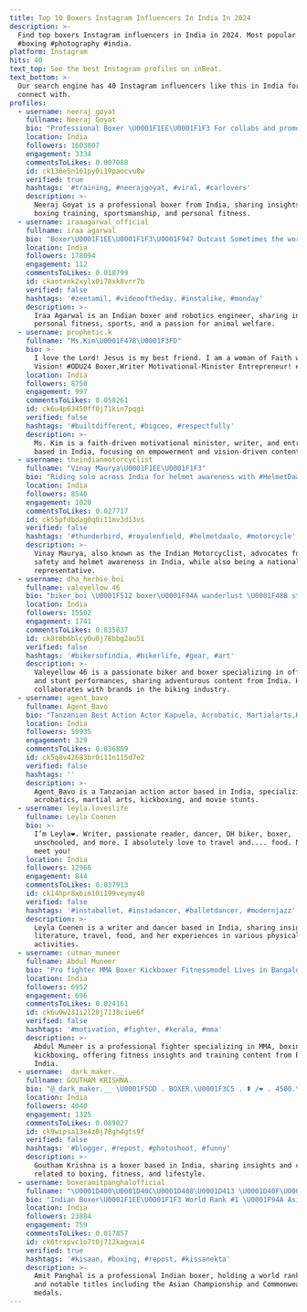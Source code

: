 ```yaml
---
title: Top 10 Boxers Instagram Influencers In India In 2024
description: >-
  Find top boxers Instagram influencers in India in 2024. Most popular hashtags:
  #boxing #photography #india.
platform: Instagram
hits: 40
text_top: See the best Instagram profiles on inBeat.
text_bottom: >-
  Our search engine has 40 Instagram influencers like this in India for you to
  connect with.
profiles:
  - username: neeraj_goyat
    fullname: Neeraj Goyat
    bio: "Professional Boxer \U0001F1EE\U0001F1F3 For collabs and promotions- goyatneeraj91@gmail.com WhatsApp - +91 8222020459"
    location: India
    followers: 1603807
    engagement: 3334
    commentsToLikes: 0.007088
    id: ck136e5n161py0i19paocvu8w
    verified: true
    hashtags: '#training, #neerajgoyat, #viral, #carlovers'
    description: >-
      Neeraj Goyat is a professional boxer from India, sharing insights on
      boxing training, sportsmanship, and personal fitness.
  - username: iraaagarwal_official
    fullname: iraa agarwal
    bio: "Boxer\U0001F1EE\U0001F1F3\U0001F947 Outcast Sometimes the world needs a VILLAIN Robotics Engineer in making God Protects me Animals over Humans I Am Happy Healthy Blessed \U0001F64C"
    location: India
    followers: 178094
    engagement: 112
    commentsToLikes: 0.018799
    id: ckaotxnk2xylx0i78xk8vrr7b
    verified: false
    hashtags: '#zeetamil, #videooftheday, #instalike, #monday'
    description: >-
      Iraa Agarwal is an Indian boxer and robotics engineer, sharing insights on
      personal fitness, sports, and a passion for animal welfare.
  - username: prophetic.k
    fullname: "Ms.Kim\U0001F478\U0001F3FD"
    bio: >-
      I love the Lord! Jesus is my best friend. I am a woman of Faith with a
      Vision! #ODU24 Boxer,Writer Motivational-Minister Entrepreneur! #promoter
    location: India
    followers: 8750
    engagement: 997
    commentsToLikes: 0.058261
    id: ck6u4p63450ff0j71kin7pqgi
    verified: false
    hashtags: '#builtdifferent, #bigceo, #respectfully'
    description: >-
      Ms. Kim is a faith-driven motivational minister, writer, and entrepreneur
      based in India, focusing on empowerment and vision-driven content.
  - username: theindianmotorcyclist
    fullname: "Vinay Maurya\U0001F1EE\U0001F1F3"
    bio: "Riding solo across India for helmet awareness with #HelmetDaalo campaign | Road Safety Activist | Helmet-Man of India | Indian National Boxer\U0001F1EE\U0001F1F3 |MH 01"
    location: India
    followers: 8540
    engagement: 1020
    commentsToLikes: 0.027717
    id: ck55pfdbdag0q0i11mv3d13vs
    verified: false
    hashtags: '#thunderbird, #royalenfield, #helmetdaalo, #motorcycle'
    description: >-
      Vinay Maurya, also known as the Indian Motorcyclist, advocates for road
      safety and helmet awareness in India, while also being a national boxing
      representative.
  - username: dha_herbie_boi
    fullname: valeyellow 46
    bio: "biker_boi \U0001F512 boxer\U0001F94A wanderlust \U0001F48B stunt_lover \U0001F618 offroading DM for collaboration \U0001F4E9 Sponsor @helmet_zone_kollam"
    location: India
    followers: 15502
    engagement: 1741
    commentsToLikes: 0.035837
    id: ck8t6b6blcy0u0j78bbg2au51
    verified: false
    hashtags: '#bikersofindia, #bikerlife, #gear, #art'
    description: >-
      Valeyellow 46 is a passionate biker and boxer specializing in off-roading
      and stunt performances, sharing adventurous content from India. He
      collaborates with brands in the biking industry.
  - username: agent_bavo
    fullname: Agent_Bavo
    bio: "Tanzanian Best Action Actor Kapuela, Acrobatic, Martialarts,Kick boxer and Movie stunt. Subscribe to YouTube Channel\U0001F447\U0001F3FD\U0001F447\U0001F3FD\U0001F447\U0001F3FD\U0001F447\U0001F3FD"
    location: India
    followers: 50935
    engagement: 329
    commentsToLikes: 0.036809
    id: ck5q8v42683br0i11n115d7e2
    verified: false
    hashtags: ''
    description: >-
      Agent_Bavo is a Tanzanian action actor based in India, specializing in
      acrobatics, martial arts, kickboxing, and movie stunts.
  - username: leyla.loveslife
    fullname: Leyla Coenen
    bio: >-
      I’m Leyla❤️. Writer, passionate reader, dancer, DH biker, boxer,
      unschooled, and more. I absolutely love to travel and.... food. Nice to
      meet you!
    location: India
    followers: 12966
    engagement: 844
    commentsToLikes: 0.037913
    id: ck14hpr8xbim10i199veymy48
    verified: false
    hashtags: '#instaballet, #instadancer, #balletdancer, #modernjazz'
    description: >-
      Leyla Coenen is a writer and dancer based in India, sharing insights on
      literature, travel, food, and her experiences in various physical
      activities.
  - username: cutman_muneer
    fullname: Abdul Muneer
    bio: "Pro fighter MMA Boxer Kickboxer Fitnessmodel Lives in Bangalore Email for collaboration\U0001F4E9 npamuneer@gmail.com"
    location: India
    followers: 6952
    engagement: 696
    commentsToLikes: 0.024161
    id: ck6u0w231i2l20j7138ciue6f
    verified: false
    hashtags: '#motivation, #fighter, #kerala, #mma'
    description: >-
      Abdul Muneer is a professional fighter specializing in MMA, boxing, and
      kickboxing, offering fitness insights and training content from Bangalore,
      India.
  - username: _dark_maker.__
    fullname: GOUTHAM KRISHNA.
    bio: "@_dark_maker.__ \U0001F5DD . BOXER.\U0001F3C5 . ⚰ /❤ . 4500.\U0001F495 . @asifali \U0001F495"
    location: India
    followers: 4040
    engagement: 1325
    commentsToLikes: 0.089027
    id: ck9wipsa13e4z0j78gh4gts9f
    verified: false
    hashtags: '#blogger, #repost, #photoshoot, #funny'
    description: >-
      Goutham Krishna is a boxer based in India, sharing insights and content
      related to boxing, fitness, and lifestyle.
  - username: boxeramitpanghalofficial
    fullname: "\U0001D400\U0001D40C\U0001D408\U0001D413 \U0001D40F\U0001D400\U0001D40D\U0001D406\U0001D407\U0001D400\U0001D40B"
    bio: "Indian Boxer\U0001F1EE\U0001F1F3 World Rank #1 \U0001F94A Asian Champ 2019\U0001F947 World Championship 2019\U0001F948 Asian Games 2018\U0001F947 CWG 2018\U0001F948 #MissionTokyo2021 95.amitpanghal@gmail.com"
    location: India
    followers: 23884
    engagement: 759
    commentsToLikes: 0.017857
    id: ck6trxpvc1o7t0j712kagvai4
    verified: true
    hashtags: '#kisaan, #boxing, #repost, #kissanekta'
    description: >-
      Amit Panghal is a professional Indian boxer, holding a world rank of #1
      and notable titles including the Asian Championship and Commonwealth Games
      medals.
---
```


